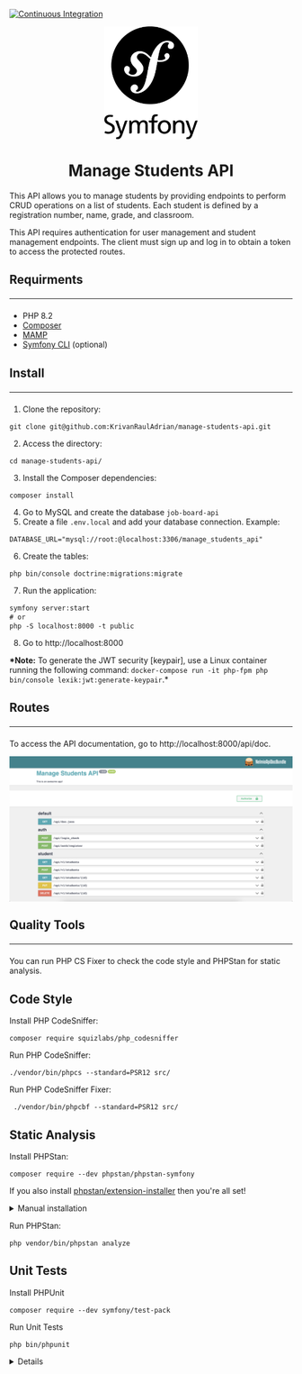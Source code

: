 [![Continuous Integration](https://github.com/KrivanRaulAdrian/manage-students-api/actions/workflows/continuous-integration.yml/badge.svg?branch=master)](https://github.com/KrivanRaulAdrian/manage-students-api/actions/workflows/continuous-integration.yml)

<p align="center">
  <img align="center" height="200" src=" public/symfony.png">
</p>

<h1 align="center">Manage Students API</h1>

This API allows you to manage students by providing endpoints to perform CRUD operations on a list of students. Each student is defined by a registration number, name, grade, and classroom.

This API requires authentication for user management and student management endpoints. The client must sign up and log in to obtain a token to access the protected routes.

## Requirments <hr/>

- PHP 8.2
- <a href="https://getcomposer.org/" rel="nofollow">Composer</a>
- <a href="https://www.mamp.info/en/mamp/windows/" rel="nofollow">MAMP</a>
- <a href="https://symfony.com/download" rel="nofollow">Symfony CLI</a> (optional)

## Install <hr/>

1. Clone the repository:

```
git clone git@github.com:KrivanRaulAdrian/manage-students-api.git
```

2. Access the directory:

```
cd manage-students-api/
```

3. Install the Composer dependencies:

```
composer install
```

4. Go to MySQL and create the database `job-board-api `
5. Create a file `.env.local` and add your database connection. Example:

```dotenv
DATABASE_URL="mysql://root:@localhost:3306/manage_students_api"
```

6. Create the tables:

```
php bin/console doctrine:migrations:migrate
```

7. Run the application:

```
symfony server:start
# or
php -S localhost:8000 -t public
```

8. Go to http://localhost:8000

**\*Note:** To generate the JWT security [keypair], use a Linux container running the following command: `docker-compose run -it php-fpm php bin/console lexik:jwt:generate-keypair`.\*

## Routes <hr/>

To access the API documentation, go to http://localhost:8000/api/doc.

<p align="center">
  <img align="center" src=" public/manage_students_api.png">
</p>

## Quality Tools <hr/>

You can run PHP CS Fixer to check the code style and PHPStan for static analysis.

## Code Style

Install PHP CodeSniffer:

```
composer require squizlabs/php_codesniffer
```

Run PHP CodeSniffer:

```
./vendor/bin/phpcs --standard=PSR12 src/
```

Run PHP CodeSniffer Fixer:

```
 ./vendor/bin/phpcbf --standard=PSR12 src/
```

## Static Analysis

Install PHPStan:

```
composer require --dev phpstan/phpstan-symfony
```

If you also install [phpstan/extension-installer](https://github.com/phpstan/extension-installer) then you're all set!

<details>
  <summary>Manual installation</summary>

If you don't want to use `phpstan/extension-installer`, include extension.neon in your project's PHPStan config:

```
includes:
    - vendor/phpstan/phpstan-symfony/extension.neon
```

To perform framework-specific checks, include also this file:

```
includes:
    - vendor/phpstan/phpstan-symfony/rules.neon
```

</details>

Run PHPStan:

```
php vendor/bin/phpstan analyze
```

## Unit Tests

Install PHPUnit

```
composer require --dev symfony/test-pack
```

Run Unit Tests

```
php bin/phpunit
```

<details>

This command automatically runs your application tests. Each test is a PHP class ending with "Test" (e.g. `BlogControllerTest`) that lives in the `tests/` directory of your application.

</details>
